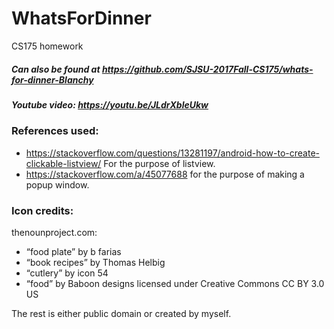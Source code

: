 # WhatsForDinner
CS175 homework

##### Can also be found at https://github.com/SJSU-2017Fall-CS175/whats-for-dinner-Blanchy
##### Youtube video: https://youtu.be/JLdrXbleUkw

### References used:

* https://stackoverflow.com/questions/13281197/android-how-to-create-clickable-listview/ For the purpose of listview.
* https://stackoverflow.com/a/45077688 for the purpose of making a popup window.

### Icon credits:
thenounproject.com:
* “food plate” by b farias
* “book recipes” by Thomas Helbig
* “cutlery” by icon 54
* “food” by Baboon designs
licensed under Creative Commons CC BY 3.0 US

The rest is either public domain or created by myself.
